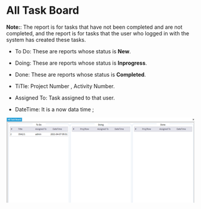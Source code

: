 # All Task Board
**Note:**: The report is for tasks that have not been completed and are not completed, and the report is for tasks that the user who logged in with the system has created these tasks.

* To Do:
  These are reports whose status is **New**. 
* Doing:
  These are reports whose status is **Inprogress**.
* Done:
  These are reports whose status is **Completed**.

*  TiTle: Project Number , Activity Number.
*  Assigned To: Task assigned to that user.
*  DateTime: It is a now data time ;

<img alt="task" class="img-thumbnail" src="../../images/all-task-board.png" />